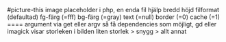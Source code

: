#picture-this
image placeholder i php, en enda fil
        hjälp
        bredd
        höjd
        filformat (defaultad)
        fg-färg (=fff)
        bg-färg (=gray)
        text (=null)
        border (=0)
        cache (=1)
        ====
        argument via get eller argv
        så få dependencies som möjligt, gd eller imagick
        visar storleken i bilden
        liten storlek > snygg > allt annat
